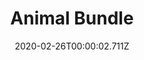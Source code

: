 ---
templateKey: blog-post
featuredpost: false
date: 2020-02-26T00:00:02.711Z
featuredimage: /img/Animal_Bundle.png
title: Animal Bundle
description: Pantry
reward: Cheese Press (1)
tags:
  - Large Milk
  - Large Egg (Brown)
  - Large Egg
  - Large Goat Milk
  - Wool
  - Duck Egg
---